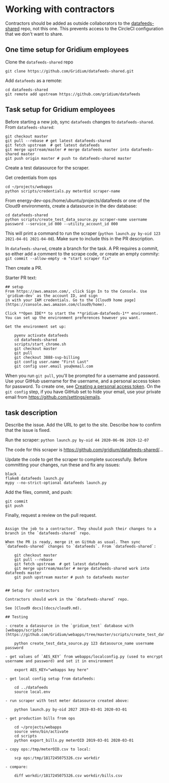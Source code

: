 # Working with contractors

Contractors should be added as outside collaborators to the
[datafeeds-shared](https://github.com/Gridium/datafeeds-shared) repo, not this one.
This prevents access to the CircleCI configuration that we don't want to share.

## One time setup for Gridium employees

Clone the `datafeeds-shared` repo

    git clone https://github.com/Gridium/datafeeds-shared.git

Add `datafeeds` as a remote:

    cd datafeeds-shared
    git remote add upstream https://github.com/gridium/datafeeds

## Task setup for Gridium employees

Before starting a new job, sync `datafeeds` changes to `datafeeds-shared`. From `datafeeds-shared`:

    git checkout master
    git pull --rebase # get latest datafeeds-shared
    git fetch upstream  # get latest datafeeds
    git merge upstream/master # merge datafeeds master into datafeeds-shared master
    git push origin master # push to datafeeds-shared master

Create a test datasource for the scraper.

Get credentials from ops

    cd ~/projects/webapps
    python scripts/credentials.py meterOid scraper-name

From energy-dev-ops:/home/ubuntu/projects/datafeeds or one of the Cloud9 environments, create a datasource in the dev database:

    cd datafeeds-shared
    python scripts/create_test_data_source.py scraper-name username password --service_id 000 --utility_account_id 000

This will print a command to run the scraper (`python launch.py by-oid 123 2021-04-01 2021-04-08`).
Make sure to include this in the PR description.

In `datafeeds-shared`, create a branch for the task. A PR requires a commit, so either add a comment
to the scrape code, or create an empty commity: `git commit --allow-empty -m "start scraper fix"`

Then create a PR.

Starter PR text:

```
## setup
From https://aws.amazon.com/, click Sign In to the Console. Use `gridium-dev` as the account ID, and sign
in with your IAM credentials. Go to the [Cloud9 home page](https://console.aws.amazon.com/cloud9/home).

Click **Open IDE** to start the **gridium-datafeeds-1** environment. You can set up the environment preferences however you want.

Get the environment set up:

    pyenv activate datafeeds
    cd datafeeds-shared
    scripts/start_chrome.sh
    git checkout master
    git pull
    git checkout 3888-svp-billing
    git config user.name "First Last"
    git config user.email you@email.com
```

When you run `git pull`, you'll be prompted for a username and password. Use your GitHub username for the username, and a personal access token for password. To create one, see [Creating a personal access token](https://docs.github.com/en/github/authenticating-to-github/creating-a-personal-access-token). On the `git config` step, if you have GitHub set to hide your email, use your private email from https://github.com/settings/emails.

## task description

Describe the issue. Add the URL to get to the site. Describe how to confirm that the issue is fixed.

Run the scraper: `python launch.py by-oid 44 2020-06-06 2020-12-07`

The code for this scraper is https://github.com/gridium/datafeeds-shared/...

Update the code to get the scraper to complete successfully. Before committing your changes, run these and fix any issues:

    black .
    flake8 datafeeds launch.py
    mypy --no-strict-optional datafeeds launch.py

Add the files, commit, and push:

    git commit
    git push

Finally, request a review on the pull request.
```

Assign the job to a contractor. They should push their changes to a branch in the `datafeeds-shared` repo.

When the PR is ready, merge it on GitHub as usual. Then sync `datafeeds-shared` changes to `datafeeds`. From `datafeeds-shared`:

    git checkout master
    git pull --rebase
    git fetch upstream  # get latest datafeeds
    git merge upstream/master # merge datafeeds-shared work into datafeeds master
    git push upstream master # push to datafeeds master


## Setup for contractors

Contractors should work in the `datafeeds-shared` repo.

See [Cloud9 docs](docs/cloud9.md).

## Testing

- create a datasource in the `gridium_test` database with [webapps/scripts](https://github.com/Gridium/webapps/tree/master/scripts/create_test_data_source.py):

    python create_test_data_source.py 123 datasource_name username password

- get values of `AES_KEY` from webapps/localconfig.py (used to encrypt username and password) and set it in environment

    export AES_KEY="webapps key here"

- get local config setup from datafeeds:

    cd ../datafeeds
    source local.env

- run scraper with test meter datasource created above:

    python launch.py by-oid 2027 2019-03-01 2020-03-01

- get production bills from ops

    cd ~/projects/webapps
    source venv/bin/activate
    cd scripts
    python export_bills.py meterOID 2019-03-01 2020-03-01

- copy ops:/tmp/meterOID.csv to local:

    scp ops:/tmp/1817245075326.csv workdir

- compare:

    diff workdir/1817245075326.csv workdir/bills.csv
